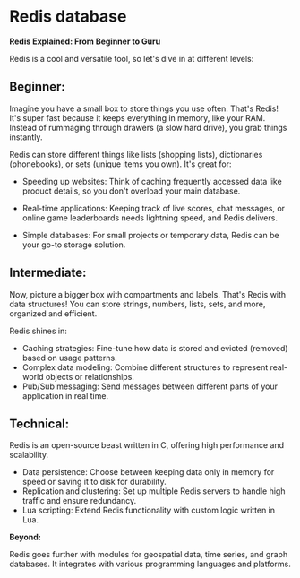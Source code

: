 # Redis database

**Redis Explained: From Beginner to Guru**

Redis is a cool and versatile tool, so let's dive in at different levels:

## Beginner:

Imagine you have a small box to store things you use often. That's Redis! It's super fast because it keeps everything in memory, like your RAM. Instead of rummaging through drawers (a slow hard drive), you grab things instantly.

Redis can store different things like lists (shopping lists), dictionaries (phonebooks), or sets (unique items you own). It's great for:

 - Speeding up websites: Think of caching frequently accessed data like product details, so you don't overload your main database.

- Real-time applications: Keeping track of live scores, chat messages, or online game leaderboards needs lightning speed, and Redis delivers.
  
- Simple databases: For small projects or temporary data, Redis can be your go-to storage solution.


## Intermediate:

Now, picture a bigger box with compartments and labels. That's Redis with data structures! You can store strings, numbers, lists, sets, and more, organized and efficient.

Redis shines in:

- Caching strategies: Fine-tune how data is stored and evicted (removed) based on usage patterns.
- Complex data modeling: Combine different structures to represent real-world objects or relationships.
- Pub/Sub messaging: Send messages between different parts of your application in real time.

## Technical:

Redis is an open-source beast written in C, offering high performance and scalability.

- Data persistence: Choose between keeping data only in memory for speed or saving it to disk for durability.
- Replication and clustering: Set up multiple Redis servers to handle high traffic and ensure redundancy.
- Lua scripting: Extend Redis functionality with custom logic written in Lua.

**Beyond:**

Redis goes further with modules for geospatial data, time series, and graph databases. It integrates with various programming languages and platforms.
